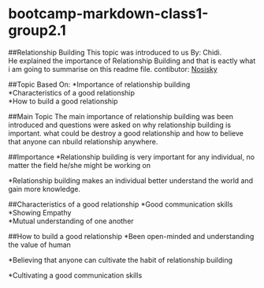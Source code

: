 # bootcamp-markdown-class1-group2.1
##Relationship Building
This topic was introduced to us By: Chidi.<br>
He explained the importance of Relationship Building and that is eactly what i am going to summarise on this readme file.
contibutor: <a href="http://www.github.com/nosisky">Nosisky</a>

##Topic Based On:
*Importance of relationship building<br>
*Characteristics of a good relationship<br>
*How to build a good relationship

##Main Topic
The main importance of relationship building was been introduced and questions were asked on why relationship building is important. what could be destroy a good relationship and how to believe that anyone can nbuild relationship anywhere.

##Importance
*Relationship building is very important for any individual, no matter the field he/she might be working on<br>

*Relationship building makes an individual better understand the world and gain more knowledge.<br>

##Characteristics of a good relationship
*Good communication skills<br>
*Showing Empathy<br>
*Mutual understanding of one another


##How to build a good relationship
*Been open-minded and understanding the value of human<br>

*Believing that anyone can cultivate the habit of relationship building<br>

*Cultivating a good communication skills
